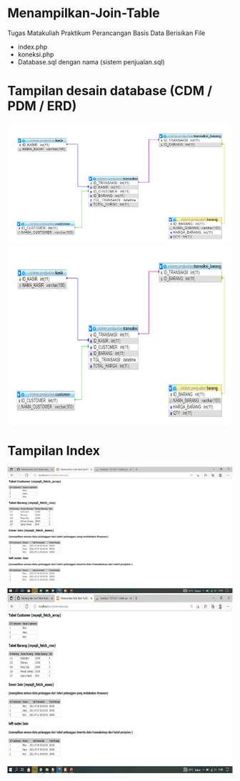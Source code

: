 # Menampilkan-Join-Table
Tugas Matakuliah Praktikum Perancangan Basis Data
Berisikan File 
- index.php
- koneksi.php
- Database.sql dengan nama (sistem penjualan.sql)
# Tampilan desain database (CDM / PDM / ERD)
![image.png](https://github.com/REgiyan/Menampilkan-Join-Table/blob/main/Screenshot%20(94).png)
<img src="https://github.com/REgiyan/Menampilkan-Join-Table/blob/main/Screenshot%20(94).png"  width="600" height="400">
# Tampilan Index
![image.png](https://github.com/REgiyan/Menampilkan-Join-Table/blob/main/Screenshot%20(95).png)
<img src="https://github.com/REgiyan/Menampilkan-Join-Table/blob/main/Screenshot%20(95).png"  width="600" height="400">
